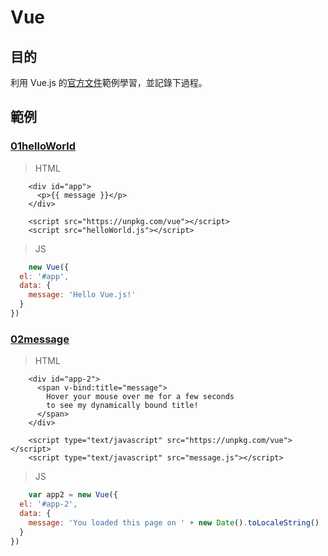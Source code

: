 # Vue
## 目的
利用 Vue.js 的[官方文件](https://vuejs.org/v2/guide/)範例學習，並記錄下過程。

## 範例
### [01helloWorld](https://github.com/hunterliu1003/myfirstVue/tree/master/example/01helloWorld)
>HTML
```
	<div id="app">
	  <p>{{ message }}</p>
	</div>

	<script src="https://unpkg.com/vue"></script>
	<script src="helloWorld.js"></script>
```
>JS
```javascript
	new Vue({
  el: '#app',
  data: {
    message: 'Hello Vue.js!'
  }
})
```
### [02message](https://github.com/hunterliu1003/myfirstVue/tree/master/example/02message)
>HTML
```
	<div id="app-2">
	  <span v-bind:title="message">
	    Hover your mouse over me for a few seconds
	    to see my dynamically bound title!
	  </span>
	</div>

	<script type="text/javascript" src="https://unpkg.com/vue"></script>
	<script type="text/javascript" src="message.js"></script>
```
>JS
```javascript
	var app2 = new Vue({
  el: '#app-2',
  data: {
    message: 'You loaded this page on ' + new Date().toLocaleString()
  }
})
```